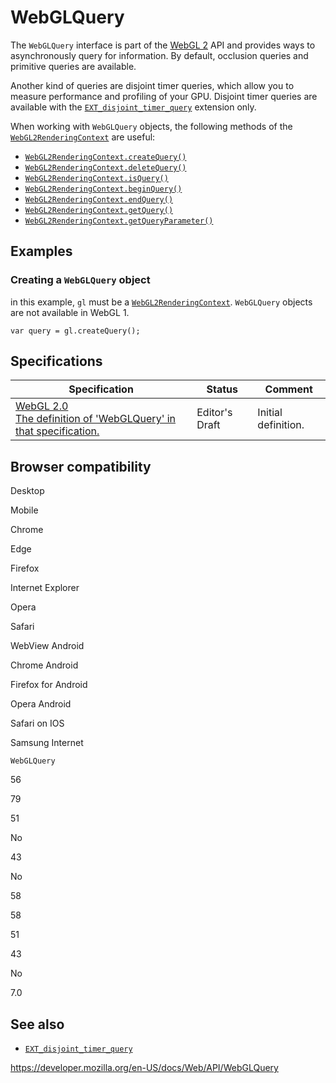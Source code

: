 WebGLQuery
==========

The `WebGLQuery` interface is part of the [WebGL 2](webgl_api) API and provides ways to asynchronously query for information. By default, occlusion queries and primitive queries are available.

Another kind of queries are disjoint timer queries, which allow you to measure performance and profiling of your GPU. Disjoint timer queries are available with the [`EXT_disjoint_timer_query`](ext_disjoint_timer_query) extension only.

When working with `WebGLQuery` objects, the following methods of the [`WebGL2RenderingContext`](webgl2renderingcontext) are useful:

-   [`WebGL2RenderingContext.createQuery()`](webgl2renderingcontext/createquery)
-   [`WebGL2RenderingContext.deleteQuery()`](webgl2renderingcontext/deletequery)
-   [`WebGL2RenderingContext.isQuery()`](webgl2renderingcontext/isquery)
-   [`WebGL2RenderingContext.beginQuery()`](webgl2renderingcontext/beginquery)
-   [`WebGL2RenderingContext.endQuery()`](webgl2renderingcontext/endquery)
-   [`WebGL2RenderingContext.getQuery()`](webgl2renderingcontext/getquery)
-   [`WebGL2RenderingContext.getQueryParameter()`](webgl2renderingcontext/getqueryparameter)

Examples
--------

### Creating a `WebGLQuery` object

in this example, `gl` must be a [`WebGL2RenderingContext`](webgl2renderingcontext). `WebGLQuery` objects are not available in WebGL 1.

    var query = gl.createQuery();

Specifications
--------------

<table><thead><tr class="header"><th>Specification</th><th>Status</th><th>Comment</th></tr></thead><tbody><tr class="odd"><td><a href="https://www.khronos.org/registry/webgl/specs/latest/2.0/#3.2">WebGL 2.0<br />
<span class="small">The definition of 'WebGLQuery' in that specification.</span></a></td><td><span class="spec-ed">Editor's Draft</span></td><td>Initial definition.</td></tr></tbody></table>

Browser compatibility
---------------------

Desktop

Mobile

Chrome

Edge

Firefox

Internet Explorer

Opera

Safari

WebView Android

Chrome Android

Firefox for Android

Opera Android

Safari on IOS

Samsung Internet

`WebGLQuery`

56

79

51

No

43

No

58

58

51

43

No

7.0

See also
--------

-   [`EXT_disjoint_timer_query`](ext_disjoint_timer_query)

<a href="https://developer.mozilla.org/en-US/docs/Web/API/WebGLQuery" class="_attribution-link">https://developer.mozilla.org/en-US/docs/Web/API/WebGLQuery</a>
